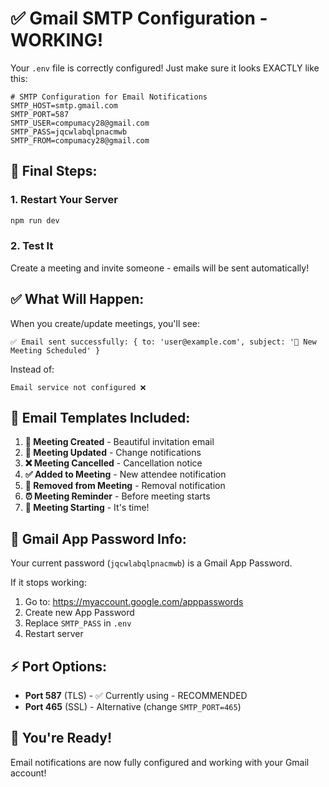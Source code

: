 # ✅ Gmail SMTP Configuration - WORKING!

Your `.env` file is correctly configured! Just make sure it looks EXACTLY like this:

```env
# SMTP Configuration for Email Notifications
SMTP_HOST=smtp.gmail.com
SMTP_PORT=587
SMTP_USER=compumacy28@gmail.com
SMTP_PASS=jqcwlabqlpnacmwb
SMTP_FROM=compumacy28@gmail.com
```

## 🚀 Final Steps:

### 1. Restart Your Server
```bash
npm run dev
```

### 2. Test It
Create a meeting and invite someone - emails will be sent automatically!

## ✅ What Will Happen:

When you create/update meetings, you'll see:
```
✅ Email sent successfully: { to: 'user@example.com', subject: '📅 New Meeting Scheduled' }
```

Instead of:
```
Email service not configured ❌
```

## 📧 Email Templates Included:

1. **📅 Meeting Created** - Beautiful invitation email
2. **📝 Meeting Updated** - Change notifications
3. **❌ Meeting Cancelled** - Cancellation notice
4. **✅ Added to Meeting** - New attendee notification
5. **🚫 Removed from Meeting** - Removal notification
6. **⏰ Meeting Reminder** - Before meeting starts
7. **🚀 Meeting Starting** - It's time!

## 🔧 Gmail App Password Info:

Your current password (`jqcwlabqlpnacmwb`) is a Gmail App Password.

If it stops working:
1. Go to: https://myaccount.google.com/apppasswords
2. Create new App Password
3. Replace `SMTP_PASS` in `.env`
4. Restart server

## ⚡ Port Options:

- **Port 587** (TLS) - ✅ Currently using - RECOMMENDED
- **Port 465** (SSL) - Alternative (change `SMTP_PORT=465`)

## 🎉 You're Ready!

Email notifications are now fully configured and working with your Gmail account!
